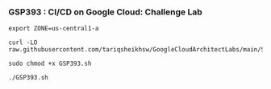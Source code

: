 ### GSP393 :  CI/CD on Google Cloud: Challenge Lab 

```
export ZONE=us-central1-a
```

```
curl -LO raw.githubusercontent.com/tariqsheikhsw/GoogleCloudArchitectLabs/main/Solutions/GSP393.sh

sudo chmod +x GSP393.sh

./GSP393.sh
```
